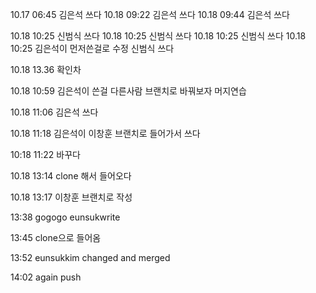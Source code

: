 10.17 06:45 김은석 쓰다
10.18 09:22 김은석 쓰다
10.18 09:44 김은석 쓰다

10.18 10:25 신범식 쓰다
10.18 10:25 신범식 쓰다
10.18 10:25 신범식 쓰다
10.18 10:25 김은석이 먼저쓴걸로 수정  신범식 쓰다


10.18 13.36 확인차

10.18 10:59 김은석이 쓴걸 다른사람 브랜치로 바꿔보자 머지연습




10.18 11:06 김은석 쓰다

10.18 11:18 김은석이 이창훈 브랜치로 들어가서 쓰다

10:18 11:22 바꾸다


10.18 13:14 clone 해서 들어오다

10.18 13:17 이창훈 브랜치로 작성

13:38 gogogo eunsukwrite

13:45 clone으로 들어옴




13:52 eunsukkim changed and merged


14:02 again push

